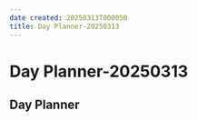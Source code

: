 ```yaml
---
date created: 20250313T000050
title: Day Planner-20250313
---
```


# Day Planner-20250313

## Day Planner

